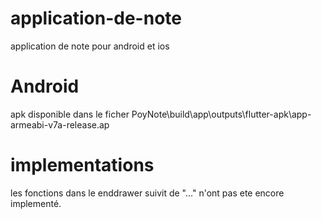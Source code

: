 # application-de-note
application de note pour android et ios
# Android
apk disponible dans le ficher PoyNote\build\app\outputs\flutter-apk\app-armeabi-v7a-release.ap

# implementations
les fonctions dans le enddrawer suivit de "..." n'ont pas ete encore implementé.


